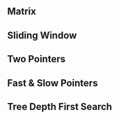 ## Matrix

## Sliding Window

## Two Pointers

## Fast & Slow Pointers

## Tree Depth First Search 
